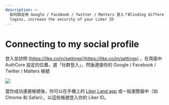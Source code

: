 ```yaml
---
description: >-
  如何設定用 Google / Facebook / Twitter / Matters 登入？Blinding different social
  logins, increase the security of your Liker ID
---
```


# Connecting to my social profile

登入並訪問 [https://like.co/in/settings](https://like.co/in/settings) 。在頁面中 AuthCore 設定的位置，選「社群登入」，然後連接你的 Google / Facebook / Twitter / Matters 帳號

[![](https://downloads.intercomcdn.com/i/o/184210332/8340ac3ce0ae0ddfd23ec015/Untitled.png)](https://downloads.intercomcdn.com/i/o/184210332/8340ac3ce0ae0ddfd23ec015/Untitled.png)

當你成功連接帳號後，你可以在手機上的 [Liker Land app](https://like.co/in/getapp) 或一般瀏覽器中（如 Chrome 和 Safari），以這些帳號登入你的 Liker ID。  
  


